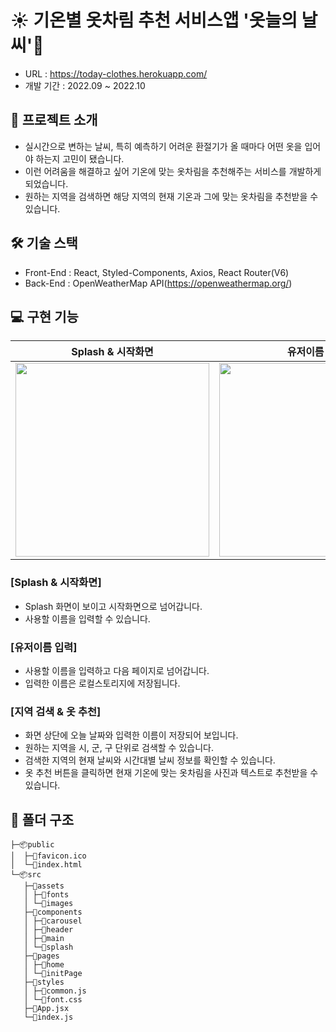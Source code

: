 # ☀️ 기온별 옷차림 추천 서비스앱 '옷늘의 날씨'👕
- URL : https://today-clothes.herokuapp.com/
- 개발 기간 : 2022.09 ~ 2022.10

## 📖 프로젝트 소개
- 실시간으로 변하는 날씨, 특히 예측하기 어려운 환절기가 올 때마다 어떤 옷을 입어야 하는지 고민이 됐습니다.
- 이런 어려움을 해결하고 싶어 기온에 맞는 옷차림을 추천해주는 서비스를 개발하게 되었습니다.
- 원하는 지역을 검색하면 해당 지역의 현재 기온과 그에 맞는 옷차림을 추천받을 수 있습니다.
 
## 🛠 기술 스택
- Front-End : React, Styled-Components, Axios, React Router(V6)
- Back-End : OpenWeatherMap API(https://openweathermap.org/)

## 💻 구현 기능

<div>

|Splash & 시작화면 | 유저이름 입력 | 지역 검색 & 옷 추천|
|:---:|:---:|:---:|
|<img src="https://user-images.githubusercontent.com/99578007/196025627-5b855f62-307c-4368-85e9-16276483a02f.gif" width=310 />|<img src="https://user-images.githubusercontent.com/99578007/196025682-d64ac80c-331d-4236-8df6-204570fbe126.gif" width=310 />|<img src="https://user-images.githubusercontent.com/99578007/196025685-068fde1a-bc3b-44a5-97a4-7d93d2316234.gif" width=310 /> 

</div>

### [Splash & 시작화면]	
- Splash 화면이 보이고 시작화면으로 넘어갑니다.
- 사용할 이름을 입력할 수 있습니다.

### [유저이름 입력]
- 사용할 이름을 입력하고 다음 페이지로 넘어갑니다.
- 입력한 이름은 로컬스토리지에 저장됩니다.

### [지역 검색 & 옷 추천]
- 화면 상단에 오늘 날짜와 입력한 이름이 저장되어 보입니다.
- 원하는 지역을 시, 군, 구 단위로 검색할 수 있습니다.
- 검색한 지역의 현재 날씨와 시간대별 날씨 정보를 확인할 수 있습니다.
- 옷 추천 버튼을 클릭하면 현재 기온에 맞는 옷차림을 사진과 텍스트로 추천받을 수 있습니다.

## 📁 폴더 구조
```
├─📦public
│  ├─📄favicon.ico
│  └─📄index.html
└─📦src
   ├─📂assets
   │ ├─📁fonts
   │ └─📁images
   ├─📂components
   │ ├─📁carousel
   │ ├─📁header
   │ ├─📁main
   │ └─📁splash
   ├─📂pages
   │ ├─📁home
   │ └─📁initPage
   ├─📂styles
   │ ├─📄common.js
   │ └─📄font.css
   ├─📄App.jsx
   └─📄index.js
```
